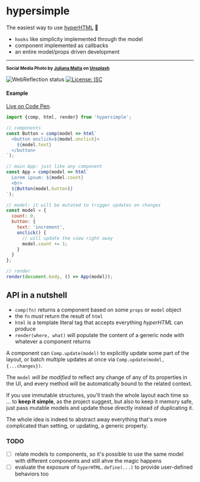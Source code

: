 # hypersimple

The easiest way to use [hyperHTML](https://github.com/WebReflection/hyperHTML#readme) 🦄

  * `hooks` like simplicity implemented through the model
  * component implemented as callbacks
  * an entire model/props driven development

- - -
<sup>**Social Media Photo by [Juliana Malta](https://unsplash.com/@julianamalta) on [Unsplash](https://unsplash.com/)**</sup>

![WebReflection status](https://offline.report/status/webreflection.svg) [![License: ISC](https://img.shields.io/badge/License-ISC-yellow.svg)](https://opensource.org/licenses/ISC)


#### Example

[Live on Code Pen](https://codepen.io/WebReflection/pen/RXaWyR?editors=0010).

```js
import {comp, html, render} from 'hypersimple';

// components
const Button = comp(model => html`
  <button onclick=${model.onclick}>
    ${model.text}
  </button>
`);

// main App: just like any component
const App = comp(model => html`
  Lorem ipsum: ${model.count}
  <br>
  ${Button(model.button)}
`);

// model: it will be mutated to trigger updates on changes
const model = {
  count: 0,
  button: {
    text: 'increment',
    onclick() {
      // will update the view right away
      model.count += 1;
    }
  }
};

// render
render(document.body, () => App(model));
```

## API in a nutshell

  * `comp(fn)` returns a component based on some `props` or `model` object
  * the `fn` _must_ return the result of `html`
  * `html` is a template literal tag that accepts everything _hyperHTML_ can produce
  * `render(where, what)` will populate the content of a generic node with whatever a component returns

A component can `Comp.update(model)` to explicitly update some part of the layout, or batch multiple updates at once via `Comp.update(model, {...changes})`.

The `model` _will be modified_ to reflect any change of any of its properties in the UI, and every method will be automatically bound to the related context.

If you use immutable structures, you'll trash the whole layout each time so ... to **keep it simple**, as the project suggest, but also to keep it memory safe, just pass mutable models and update those directly instead of duplicating it.

The whole idea is indeed to abstract away everything that's more complicated than setting, or updating, a generic property.

### TODO

- [ ] relate models to components, so it's possible to use the same model with different components and still ahve the magic happens
- [ ] evaluate the exposure of `hyperHTML.define(...)` to provide user-defined behaviors too
